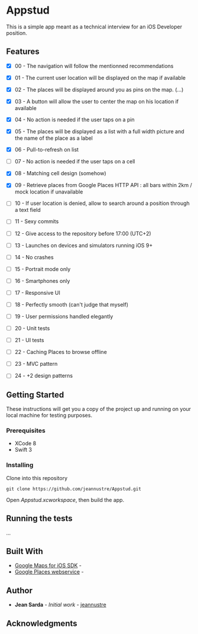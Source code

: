 # Appstud

This is a simple app meant as a technical interview for an iOS Developer position.

## Features

- [x] 00 - The navigation will follow the mentionned recommendations
- [x] 01 - The current user location will be displayed on the map if available
- [x] 02 - The places will be displayed around you as pins on the map. (...)
- [x] 03 - A button will allow the user to center the map on his location if available
- [x] 04 - No action is needed if the user taps on a pin
- [x] 05 - The places will be displayed as a list with a full width picture and the name of the place as a label
- [x] 06 - Pull-to-refresh on list
- [ ] 07 - No action is needed if the user taps on a cell
- [x] 08 - Matching cell design (somehow)
- [x] 09 - Retrieve places from Google Places HTTP API : all bars within 2km / mock location if unavailable
- [ ] 10 - If user location is denied, allow to search around a position through a text field
- [ ] 11 - Sexy commits
- [ ] 12 - Give access to the repository before 17:00 (UTC+2)
- [ ] 13 - Launches on devices and simulators running iOS 9+
- [ ] 14 - No crashes
- [ ] 15 - Portrait mode only
- [ ] 16 - Smartphones only
- [ ] 17 - Responsive UI
- [ ] 18 - Perfectly smooth (can't judge that myself)
- [ ] 19 - User permissions handled elegantly
- [ ] 20 - Unit tests
- [ ] 21 - UI tests
- [ ] 22 - Caching Places to browse offline
- [ ] 23 - MVC pattern
- [ ] 24 - +2 design patterns


## Getting Started

These instructions will get you a copy of the project up and running on your local machine for testing purposes.

### Prerequisites

* XCode 8
* Swift 3

### Installing

Clone into this repository
```
git clone https://github.com/jeannustre/Appstud.git
```
Open *Appstud.xcworkspace*, then build the app.


## Running the tests

...

## Built With

* [Google Maps for iOS SDK]() -
* [Google Places webservice]() - 

## Author

* **Jean Sarda** - *Initial work* - [jeannustre](https://github.com/jeannustre)

## Acknowledgments
